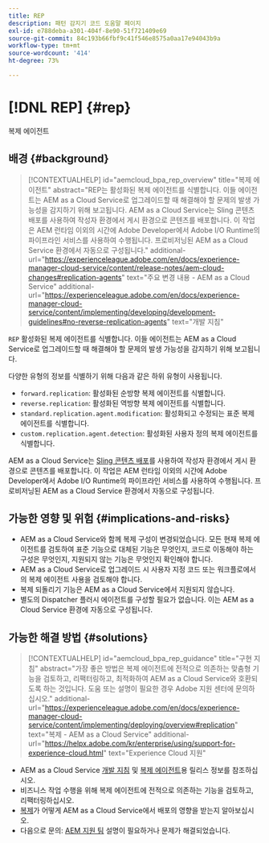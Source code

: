 ```yaml
---
title: REP
description: 패턴 감지기 코드 도움말 페이지
exl-id: e788deba-a301-404f-8e90-51f721409e69
source-git-commit: 84c193b66fbf9c41f546e8575a0aa17e94043b9a
workflow-type: tm+mt
source-wordcount: '414'
ht-degree: 73%

---
```


# [!DNL REP] {#rep}

복제 에이전트

## 배경 {#background}

>[!CONTEXTUALHELP]
>id="aemcloud_bpa_rep_overview"
>title="복제 에이전트"
>abstract="REP는 활성화된 복제 에이전트를 식별합니다. 이들 에이전트는 AEM as a Cloud Service로 업그레이드할 때 해결해야 할 문제의 발생 가능성을 감지하기 위해 보고됩니다. AEM as a Cloud Service는 Sling 콘텐츠 배포를 사용하여 작성자 환경에서 게시 환경으로 콘텐츠를 배포합니다. 이 작업은 AEM 런타임 이외의 시간에 Adobe Developer에서 Adobe I/O Runtime의 파이프라인 서비스를 사용하여 수행됩니다. 프로비저닝된 AEM as a Cloud Service 환경에서 자동으로 구성됩니다."
>additional-url="https://experienceleague.adobe.com/en/docs/experience-manager-cloud-service/content/release-notes/aem-cloud-changes#replication-agents" text="주요 변경 내용 - AEM as a Cloud Service"
>additional-url="https://experienceleague.adobe.com/en/docs/experience-manager-cloud-service/content/implementing/developing/development-guidelines#no-reverse-replication-agents" text="개발 지침"

`REP`  활성화된 복제 에이전트를 식별합니다. 이들 에이전트는 AEM as a Cloud Service로 업그레이드할 때 해결해야 할 문제의 발생 가능성을 감지하기 위해 보고됩니다.

다양한 유형의 정보를 식별하기 위해 다음과 같은 하위 유형이 사용됩니다.

* `forward.replication`: 활성화된 순방향 복제 에이전트를 식별합니다.
* `reverse.replication`: 활성화된 역방향 복제 에이전트를 식별합니다.
* `standard.replication.agent.modification`: 활성화되고 수정되는 표준 복제 에이전트를 식별합니다.
* `custom.replication.agent.detection`: 활성화된 사용자 정의 복제 에이전트를 식별합니다.

AEM as a Cloud Service는 [Sling 콘텐츠 배포](https://sling.apache.org/documentation/bundles/content-distribution.html)를 사용하여 작성자 환경에서 게시 환경으로 콘텐츠를 배포합니다. 이 작업은 AEM 런타임 이외의 시간에 Adobe Developer에서 Adobe I/O Runtime의 파이프라인 서비스를 사용하여 수행됩니다. 프로비저닝된 AEM as a Cloud Service 환경에서 자동으로 구성됩니다.

## 가능한 영향 및 위험 {#implications-and-risks}

* AEM as a Cloud Service와 함께 복제 구성이 변경되었습니다. 모든 현재 복제 에이전트를 검토하여 표준 기능으로 대체된 기능은 무엇인지, 코드로 이동해야 하는 구성은 무엇인지, 지원되지 않는 기능은 무엇인지 확인해야 합니다.
* AEM as a Cloud Service로 업그레이드 시 사용자 지정 코드 또는 워크플로에서의 복제 에이전트 사용을 검토해야 합니다.
* 복제 되돌리기 기능은 AEM as a Cloud Service에서 지원되지 않습니다.
* 별도의 Dispatcher 플러시 에이전트를 구성할 필요가 없습니다. 이는 AEM as a Cloud Service 환경에 자동으로 구성됩니다.

## 가능한 해결 방법 {#solutions}

>[!CONTEXTUALHELP]
>id="aemcloud_bpa_rep_guidance"
>title="구현 지침"
>abstract="가장 좋은 방법은 복제 에이전트에 전적으로 의존하는 맞춤형 기능을 검토하고, 리팩터링하고, 최적화하여 AEM as a Cloud Service와 호환되도록 하는 것입니다. 도움 또는 설명이 필요한 경우 Adobe 지원 센터에 문의하십시오."
>additional-url="https://experienceleague.adobe.com/en/docs/experience-manager-cloud-service/content/implementing/deploying/overview#replication" text="복제 - AEM as a Cloud Service"
>additional-url="https://helpx.adobe.com/kr/enterprise/using/support-for-experience-cloud.html" text="Experience Cloud 지원"

* AEM as a Cloud Service [개발 지침](https://experienceleague.adobe.com/en/docs/experience-manager-cloud-service/content/implementing/developing/development-guidelines#no-reverse-replication-agents) 및 [복제 에이전트](https://experienceleague.adobe.com/en/docs/experience-manager-cloud-service/content/release-notes/aem-cloud-changes#replication-agents)용 릴리스 정보를 참조하십시오.
* 비즈니스 작업 수행을 위해 복제 에이전트에 전적으로 의존하는 기능을 검토하고, 리팩터링하십시오.
* [복제](https://experienceleague.adobe.com/en/docs/experience-manager-cloud-service/content/implementing/deploying/overview#replication)가 어떻게 AEM as a Cloud Service에서 배포의 영향을 받는지 알아보십시오.
* 다음으로 문의: [AEM 지원 팀](https://helpx.adobe.com/kr/enterprise/using/support-for-experience-cloud.html) 설명이 필요하거나 문제가 해결되었습니다.
